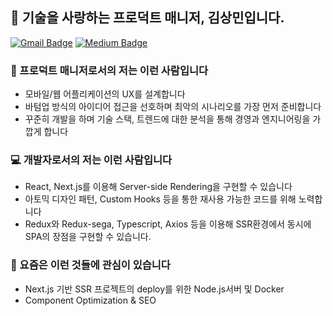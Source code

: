 <h2>🎒 기술을 사랑하는 프로덕트 매니저, <strong>김상민</strong>입니다.</h2>

[![Gmail Badge](https://img.shields.io/badge/-Gmail-d14836?style=for-the-badge&logo=Gmail&logoColor=white&link=mailto:plantstoen@gmail.com)](mailto:plantstoen@gmail.com)
[![Medium Badge](https://img.shields.io/badge/-Medium-black?style=for-the-badge&logo=Medium&logoColor=white&link=https://medium.com/@plantstoen)](https://medium.com/@plantstoen)

### 🚀 프로덕트 매니저로서의 저는 이런 사람입니다

- 모바일/웹 어플리케이션의 UX를 설계합니다
- 바텀업 방식의 아이디어 접근을 선호하며 최악의 시나리오를 가장 먼저 준비합니다
- 꾸준히 개발을 하며 기술 스택, 트렌드에 대한 분석을 통해 경영과 엔지니어링을 가깝게 합니다

### 💻 개발자로서의 저는 이런 사람입니다

- React, Next.js를 이용해 Server-side Rendering을 구현할 수 있습니다
- 아토믹 디자인 패턴, Custom Hooks 등을 통한 재사용 가능한 코드를 위해 노력합니다
- Redux와 Redux-sega, Typescript, Axios 등을 이용해 SSR환경에서 동시에 SPA의 장점을 구현할 수 있습니다.


### 🌱 요즘은 이런 것들에 관심이 있습니다

- Next.js 기반 SSR 프로젝트의 deploy를 위한 Node.js서버 및 Docker
- Component Optimization & SEO

